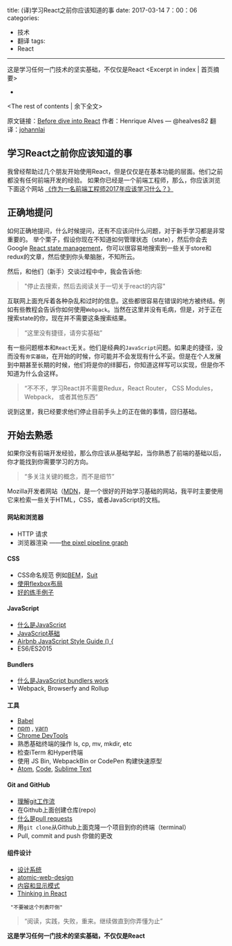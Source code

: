 title: (译)学习React之前你应该知道的事
date: 2017-03-14 7：00：06
categories:
- 技术
- 翻译
tags:
- React
---
这是学习任何一门技术的坚实基础，不仅仅是React
<Excerpt in index | 首页摘要> 
+ <!-- more -->
<The rest of contents | 余下全文>


原文链接：[Before dive into React](http://alves.im/blog/before-dive-into-react.html)
作者：Henrique Alves — @healves82
翻译：[johannlai](http://johannlai.com)

## 学习React之前你应该知道的事

我曾经帮助过几个朋友开始使用React，但是仅仅是在基本功能的层面。他们之前都没有任何前端开发的经验。
如果你已经是一个前端工程师，那么，你应该浏览下面这个网站 [《作为一名前端工程师2017年应该学习什么？》](https://medium.freecodecamp.com/what-to-learn-in-2017-if-youre-a-frontend-developer-b6cfef46effd?gi=6cc3e93ee1fb#.epqapplk0)

## 正确地提问

如何正确地提问，什么时候提问，还有不应该问什么问题，对于新手学习都是非常重要的。
举个栗子，假设你现在不知道如何管理状态（state），然后你会去Google [React state management](https://www.google.co.uk/search?q=react+manage+state)，你可以很容易地搜索到一些关于store和redux的文章，然后使到你头晕脑胀，不知所云。

然后，和他们（新手）交谈过程中中，我会告诉他:

> "停止去搜索，然后去阅读关于一切关于react的内容"

互联网上面充斥着各种杂乱和过时的信息。这些都很容易在错误的地方被终结。例如有些教程会告诉你如何使用`Webpack`。当然在这里并没有毛病，但是，对于正在搜索state的你，现在并不需要这条搜索结果。

> “这里没有捷径，请夯实基础”

有一些问题根本和`React`无关。他们是经典的`JavaScript`问题。如果走的捷径，没而没有`夯实基础`，在开始的时候，你可能并不会发现有什么不妥。但是在个人发展到中期甚至长期的时候，他们将是你的绊脚石，你知道这样写可以实现，但是你不知道为什么会这样。

> “不不不，学习React并不需要Redux，React Router， CSS Modules，Webpack， 或者其他东西”

说到这里，我已经要求他们停止目前手头上的正在做的事情，回归基础。

## 开始去熟悉

如果你没有前端开发经验，那么你应该从基础学起，当你熟悉了前端的基础以后，你才能找到你需要学习的方向。

> “多关注关键的概念，而不是细节”

Mozilla开发者网站（[MDN](https://developer.mozilla.org/en-US/)，是一个很好的开始学习基础的网站，我平时主要使用它来检索一些关于HTML，CSS，或者JavaScript的文档。

#### 网站和浏览器
- HTTP 请求
- 浏览器渲染 ——[the pixel pipeline graph](https://developers.google.com/web/fundamentals/performance/rendering/)
#### CSS
- CSS命名规范 例如[BEM](http://getbem.com/naming/)，[Suit](https://suitcss.github.io/)
- [使用flexbox布局](http://cssreference.io/)
- [好的练手例子](https://github.com/airbnb/css)

#### JavaScript
- [什么是JavaScript](https://developer.mozilla.org/en-US/docs/Web/JavaScript/Guide/Introduction)
- [JavaScript基础](http://speakingjs.com/es5/ch01.html)
- [Airbnb JavaScript Style Guide () { ](https://github.com/airbnb/javascript)
- ES6/ES2015

#### Bundlers
- [什么是JavaScript bundlers work](https://medium.com/@gimenete/how-javascript-bundlers-work-1fc0d0caf2da#.n9m1iaol8)
-  Webpack, Browserfy and Rollup

#### 工具
- [Babel](https://babeljs.io/)
- [npm](https://www.npmjs.com/) , [yarn](https://yarnpkg.com/en/)
- [Chrome DevTools](https://developer.chrome.com/devtools)
- 熟悉基础终端的操作 ls, cp, mv, mkdir, etc
- 检查iTerm 和Hyper终端
- 使用 JS Bin, WebpackBin or CodePen 构建快速原型
- [Atom](https://atom.io/), [Code](https://code.visualstudio.com/), [Sublime Text](https://www.sublimetext.com/3)

#### Git and GitHub
- [理解git工作流](https://guides.github.com/introduction/flow/)
- 在Github上面创建仓库(repo)
- [什么是pull requests](https://help.github.com/articles/about-pull-requests/)
- 用`git clone`从Github上面克隆一个项目到你的终端（terminal）
-  Pull, commit and push 你做的更改

#### 组件设计
- [设计系统](http://v3.danielmall.com/articles/researching-design-systems/)
- [atomic-web-design](http://bradfrost.com/blog/post/atomic-web-design/)
- [内容和显示模式](http://v3.danielmall.com/articles/content-display-patterns/)
- [Thinking in React](https://facebook.github.io/react/docs/thinking-in-react.html)

` "不要被这个列表吓倒"`

> “阅读，实践，失败，重来。继续做直到你弄懂为止”

**这是学习任何一门技术的坚实基础，不仅仅是React**





